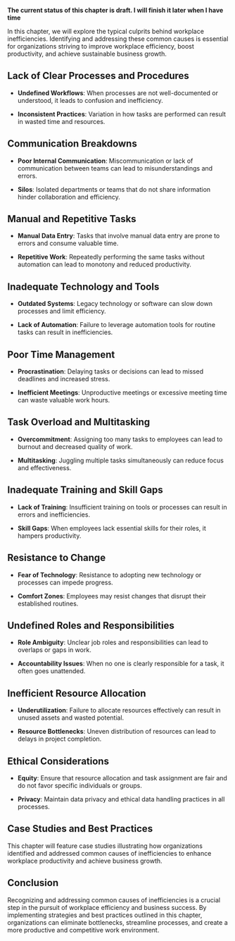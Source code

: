 **The current status of this chapter is draft. I will finish it later when I have time**

In this chapter, we will explore the typical culprits behind workplace inefficiencies. Identifying and addressing these common causes is essential for organizations striving to improve workplace efficiency, boost productivity, and achieve sustainable business growth.

Lack of Clear Processes and Procedures
--------------------------------------

* **Undefined Workflows**: When processes are not well-documented or understood, it leads to confusion and inefficiency.

* **Inconsistent Practices**: Variation in how tasks are performed can result in wasted time and resources.

Communication Breakdowns
------------------------

* **Poor Internal Communication**: Miscommunication or lack of communication between teams can lead to misunderstandings and errors.

* **Silos**: Isolated departments or teams that do not share information hinder collaboration and efficiency.

Manual and Repetitive Tasks
---------------------------

* **Manual Data Entry**: Tasks that involve manual data entry are prone to errors and consume valuable time.

* **Repetitive Work**: Repeatedly performing the same tasks without automation can lead to monotony and reduced productivity.

Inadequate Technology and Tools
-------------------------------

* **Outdated Systems**: Legacy technology or software can slow down processes and limit efficiency.

* **Lack of Automation**: Failure to leverage automation tools for routine tasks can result in inefficiencies.

Poor Time Management
--------------------

* **Procrastination**: Delaying tasks or decisions can lead to missed deadlines and increased stress.

* **Inefficient Meetings**: Unproductive meetings or excessive meeting time can waste valuable work hours.

Task Overload and Multitasking
------------------------------

* **Overcommitment**: Assigning too many tasks to employees can lead to burnout and decreased quality of work.

* **Multitasking**: Juggling multiple tasks simultaneously can reduce focus and effectiveness.

Inadequate Training and Skill Gaps
----------------------------------

* **Lack of Training**: Insufficient training on tools or processes can result in errors and inefficiencies.

* **Skill Gaps**: When employees lack essential skills for their roles, it hampers productivity.

Resistance to Change
--------------------

* **Fear of Technology**: Resistance to adopting new technology or processes can impede progress.

* **Comfort Zones**: Employees may resist changes that disrupt their established routines.

Undefined Roles and Responsibilities
------------------------------------

* **Role Ambiguity**: Unclear job roles and responsibilities can lead to overlaps or gaps in work.

* **Accountability Issues**: When no one is clearly responsible for a task, it often goes unattended.

Inefficient Resource Allocation
-------------------------------

* **Underutilization**: Failure to allocate resources effectively can result in unused assets and wasted potential.

* **Resource Bottlenecks**: Uneven distribution of resources can lead to delays in project completion.

Ethical Considerations
----------------------

* **Equity**: Ensure that resource allocation and task assignment are fair and do not favor specific individuals or groups.

* **Privacy**: Maintain data privacy and ethical data handling practices in all processes.

Case Studies and Best Practices
-------------------------------

This chapter will feature case studies illustrating how organizations identified and addressed common causes of inefficiencies to enhance workplace productivity and achieve business growth.

Conclusion
----------

Recognizing and addressing common causes of inefficiencies is a crucial step in the pursuit of workplace efficiency and business success. By implementing strategies and best practices outlined in this chapter, organizations can eliminate bottlenecks, streamline processes, and create a more productive and competitive work environment.
